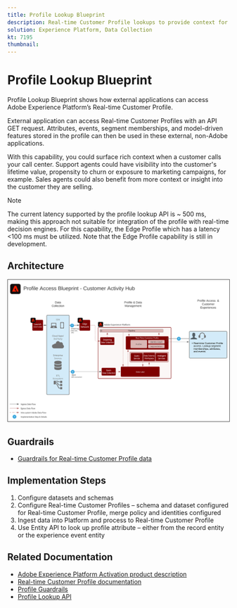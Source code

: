 ```yaml
---
title: Profile Lookup Blueprint
description: Real-time Customer Profile lookups to provide context for agent-assisted support and sales.
solution: Experience Platform, Data Collection
kt: 7195
thumbnail: 
---
```


# Profile Lookup Blueprint

Profile Lookup Blueprint shows how external applications can access Adobe Experience Platform’s Real-time Customer Profile. 

External application can access Real-time Customer Profiles with an API GET request. Attributes, events, segment memberships, and model-driven features stored in the profile can then be used in these external, non-Adobe applications.

With this capability, you could surface rich context when a customer calls your call center. Support agents could have visibility into the customer's lifetime value, propensity to churn or exposure to marketing campaigns, for example. Sales agents could also benefit from more context or insight into the customer they are selling.

>[!NOTE]
>
>The current latency supported by the profile lookup API is ~ 500 ms, making this approach not suitable for integration of the profile with real-time decision engines. For this capability, the Edge Profile which has a latency <100 ms must be utilized. Note that the Edge Profile capability is still in development.


## Architecture

<img src="assets/cah.svg" alt="Reference Architecture for the Profile Lookup Blueprint" style="border:1px solid #4a4a4a" />

## Guardrails

* [Guardrails for Real-time Customer Profile data](https://experienceleague.adobe.com/docs/experience-platform/profile/guardrails.html)

## Implementation Steps

1. Configure datasets and schemas
1. Configure Real-time Customer Profiles – schema and dataset configured for Real-time Customer Profile, merge policy and identities configured
1. Ingest data into Platform and process to Real-time Customer Profile
1. Use Entity API to look up profile attribute – either from the record entity or the experience event entity

## Related Documentation

* [Adobe Experience Platform Activation product description](https://helpx.adobe.com/legal/product-descriptions/adobe-experience-platform0.html)
* [Real-time Customer Profile documentation](https://experienceleague.adobe.com/docs/experience-platform/profile/home.html?lang=en)
* [Profile Guardrails](https://experienceleague.adobe.com/docs/experience-platform/profile/guardrails.html)
* [Profile Lookup API](https://www.adobe.io/apis/experienceplatform/home/api-reference.html)
